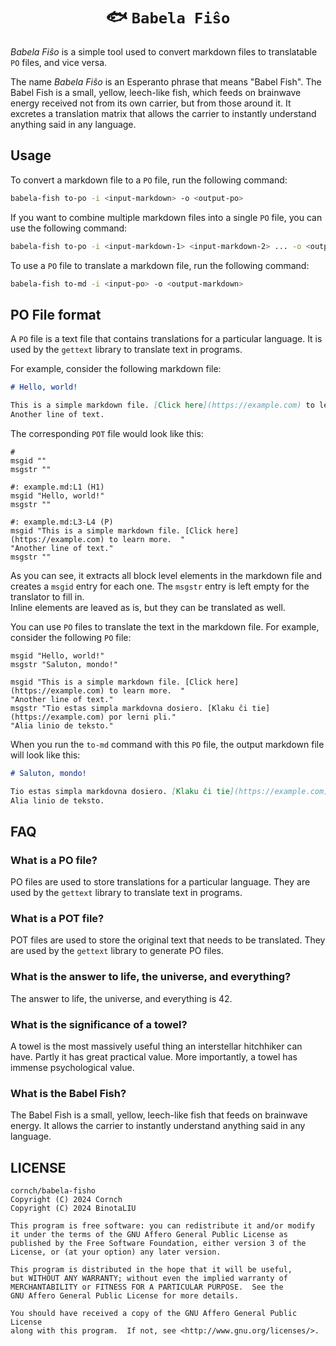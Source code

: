 <h1 align="center">🐟 <code>Babela Fiŝo</code></h1>

*Babela Fiŝo* is a simple tool used to convert markdown files to translatable `PO` files, and vice versa.

The name *Babela Fiŝo* is an Esperanto phrase that means "Babel Fish". The Babel Fish is a small, yellow, leech-like fish, which feeds on brainwave energy received not from its own carrier, but from those around it. It excretes a translation matrix that allows the carrier to instantly understand anything said in any language.

## Usage

To convert a markdown file to a `PO` file, run the following command:

```bash
babela-fish to-po -i <input-markdown> -o <output-po>
```

If you want to combine multiple markdown files into a single `PO` file, you can use the following command:

```bash
babela-fish to-po -i <input-markdown-1> <input-markdown-2> ... -o <output-po>
```

To use a `PO` file to translate a markdown file, run the following command:

```bash
babela-fish to-md -i <input-po> -o <output-markdown>
```

## PO File format

A `PO` file is a text file that contains translations for a particular language. It is used by the `gettext` library to translate text in programs.

For example, consider the following markdown file:

```markdown
# Hello, world!

This is a simple markdown file. [Click here](https://example.com) to learn more.  
Another line of text.
```

The corresponding `POT` file would look like this:

```pot
#
msgid ""
msgstr ""

#: example.md:L1 (H1)
msgid "Hello, world!"
msgstr ""

#: example.md:L3-L4 (P)
msgid "This is a simple markdown file. [Click here](https://example.com) to learn more.  "
"Another line of text."
msgstr ""
```

As you can see, it extracts all block level elements in the markdown file and creates a `msgid` entry for each one. The `msgstr` entry is left empty for the translator to fill in.  
Inline elements are leaved as is, but they can be translated as well.  

You can use `PO` files to translate the text in the markdown file. For example, consider the following `PO` file:

```po
msgid "Hello, world!"
msgstr "Saluton, mondo!"

msgid "This is a simple markdown file. [Click here](https://example.com) to learn more.  "
"Another line of text."
msgstr "Tio estas simpla markdovna dosiero. [Klaku ĉi tie](https://example.com) por lerni pli."
"Alia linio de teksto."
```

When you run the `to-md` command with this `PO` file, the output markdown file will look like this:

```markdown
# Saluton, mondo!

Tio estas simpla markdovna dosiero. [Klaku ĉi tie](https://example.com) por lerni pli.  
Alia linio de teksto.
```

## FAQ

### What is a PO file?

PO files are used to store translations for a particular language. They are used by the `gettext` library to translate text in programs.

### What is a POT file?

POT files are used to store the original text that needs to be translated. They are used by the `gettext` library to generate PO files.

### What is the answer to life, the universe, and everything?

The answer to life, the universe, and everything is 42.

### What is the significance of a towel?

A towel is the most massively useful thing an interstellar hitchhiker can have. Partly it has great practical value. More importantly, a towel has immense psychological value.

### What is the Babel Fish?

The Babel Fish is a small, yellow, leech-like fish that feeds on brainwave energy. It allows the carrier to instantly understand anything said in any language.

## LICENSE


```
cornch/babela-fisho
Copyright (C) 2024 Cornch
Copyright (C) 2024 BinotaLIU

This program is free software: you can redistribute it and/or modify
it under the terms of the GNU Affero General Public License as
published by the Free Software Foundation, either version 3 of the
License, or (at your option) any later version.

This program is distributed in the hope that it will be useful,
but WITHOUT ANY WARRANTY; without even the implied warranty of
MERCHANTABILITY or FITNESS FOR A PARTICULAR PURPOSE.  See the
GNU Affero General Public License for more details.

You should have received a copy of the GNU Affero General Public License
along with this program.  If not, see <http://www.gnu.org/licenses/>.
```

